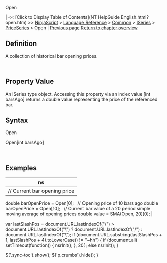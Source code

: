 ﻿










 


Open







| &lt;&lt; [Click to Display Table of Contents](NT HelpGuide English.html?open.htm) &gt;&gt;
 [NinjaScript](ninjascript.htm) &gt; [Language Reference](language_reference_wip.htm) &gt; [Common](common.htm) &gt; [ISeries<t>](iseriest.htm) &gt; [PriceSeries<double>](priceseries.htm) &gt;
Open | [Previous page](medians.htm)
[Return to chapter overview](priceseries.htm)










Definition
----------


A collection of historical bar opening prices.


 


Property Value
--------------


An ISeries<double> type object. Accessing this property via an index value [int barsAgo] returns a double value representing the price of the referenced bar.



Syntax
------


Open  

Open[int barsAgo]


 



Examples
--------




| ns |
| --- |
| // Current bar opening price
double barOpenPrice = Open[0];
 
// Opening price of 10 bars ago
double barOpenPrice = Open[10];
 
// Current bar value of a 20 period simple moving average of opening prices
double value = SMA(Open, 20)[0]; |






 
 var lastSlashPos = document.URL.lastIndexOf("/") &gt; document.URL.lastIndexOf("\\") ? document.URL.lastIndexOf("/") : document.URL.lastIndexOf("\\");
 if (document.URL.substring(lastSlashPos + 1, lastSlashPos + 4).toLowerCase() != "~hh") {
 if (document.all) setTimeout(function() {
 nsrInit();
 }, 20);
 else nsrInit();
 }
 
 
 $('.sync-toc').show();
 $('p.crumbs').hide();
 }
 
 
 



</double></double></t></double></t>